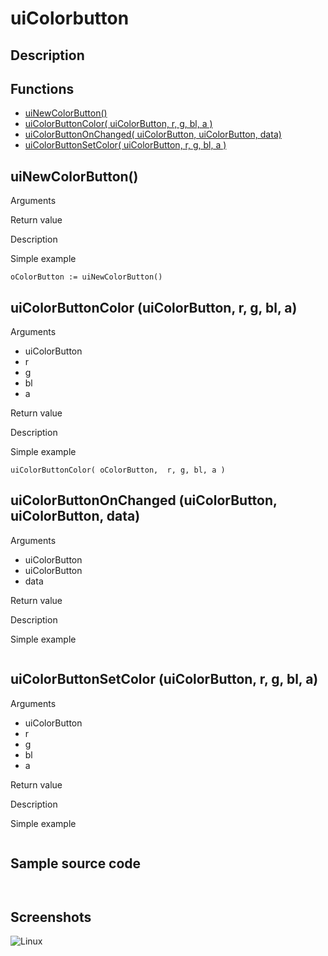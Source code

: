 # **uiColorbutton**

## Description

## Functions
- [uiNewColorButton()](#uinewcolorbutton)
- [uiColorButtonColor( uiColorButton, r, g, bl, a )](#uicolorbuttoncolor-uicolorbutton-r-g-bl-a)
- [uiColorButtonOnChanged( uiColorButton, uiColorButton, data)](#uicolorbuttononchanged-uicolorbutton-uicolorbutton-data)
- [uiColorButtonSetColor( uiColorButton, r, g, bl, a )](#uicolorbuttonsetcolor-uicolorbutton-r-g-bl-a)

## uiNewColorButton()
Arguments

Return value

Description

Simple example
```
oColorButton := uiNewColorButton()
```
## uiColorButtonColor (uiColorButton, r, g, bl, a)
Arguments
- uiColorButton
- r
- g
- bl
- a

Return value

Description

Simple example
```
uiColorButtonColor( oColorButton,  r, g, bl, a )
```
## uiColorButtonOnChanged (uiColorButton, uiColorButton, data)
Arguments
- uiColorButton
- uiColorButton
- data

Return value

Description

Simple example
```

```
## uiColorButtonSetColor (uiColorButton, r, g, bl, a)
Arguments
- uiColorButton
- r
- g
- bl
- a

Return value

Description

Simple example
```

```
## Sample source code
```


```
## Screenshots
![Linux](../tutorial/uiColorbutton_Linux.png "With family Linux Elementary desktop Pantheon, based on GNOME")
